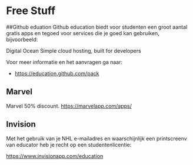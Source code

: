 # Free Stuff

##Github eduation
Github education biedt voor studenten een groot aantal gratis apps en tegoed voor services die je goed kan gebruiken, bijvoorbeeld:

Digital Ocean
Simple cloud hosting, built for developers

Voor meer informatie en het aanvragen ga naar:
- <https://education.github.com/pack>

## Marvel
Marvel 50% discount.
<https://marvelapp.com/apps/>

## Invision
Met het gebruik van je NHL e-mailadres en waarschijnlijk een printscreenv van educator heb je recht op een studentenlicentie:

<https://www.invisionapp.com/education>